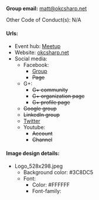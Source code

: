 **Group email:** matt@okcsharp.net

Other Code of Conduct(s): N/A

#### Urls:
  - Event hub: [Meetup](http://www.meetup.com/OKC-Sharp/)
  - Website: [okcsharp.net](http://okcsharp.net)
  - Social media:
    - Facebook:
      - [Group](https://www.facebook.com/groups/okcsharp/)
      - ~~Page~~
    - G+:
      - ~~G+ community~~
      - ~~G+ organization page~~
      - ~~G+ profile page~~
    - ~~Google group~~
    - ~~LinkedIn group~~
    - [Twitter](https://twitter.com/okcsharp/)
    - Youtube:
      - ~~Account~~
      - ~~Channel~~

#### Image design details:
- Logo_528x298.jpeg
  - Background color: #3C8DC5
  - Font:
    - Color: #FFFFFF
    - Font-family:
